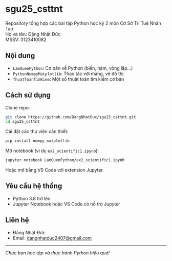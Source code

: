 
# sgu25_csttnt

Repository tổng hợp các bài tập Python học kỳ 2 môn Cơ Sở Trí Tuệ Nhân Tạo  
Họ và tên: Đặng Nhật Đức  
MSSV: 3123410082

## Nội dung

- `LamQuenPython`: Cơ bản về Python (biến, hàm, vòng lặp...)
- `PythonNumpyMatplotlib`: Thao tác với mảng, vẽ đồ thị
- `ThuatToanTimKiem`: Một số thuật toán tìm kiếm cơ bản

## Cách sử dụng

Clone repo:
```bash
git clone https://github.com/DangNhatDuc/sgu25_csttnt.git
cd sgu25_csttnt
```

Cài đặt các thư viện cần thiết:
```bash
pip install numpy matplotlib
```

Mở notebook (ví dụ `ex2_scientific1.ipynb`):
```bash
jupyter notebook LamQuenPython/ex2_scientific1.ipynb
```

Hoặc mở bằng VS Code với extension Jupyter.

## Yêu cầu hệ thống

- Python 3.8 trở lên
- Jupyter Notebook hoặc VS Code có hỗ trợ Jupyter

## Liên hệ

- Đặng Nhật Đức  
- Email: dangnhatduc2407@gmail.com

---

*Chúc bạn học tập và thực hành Python hiệu quả!*
